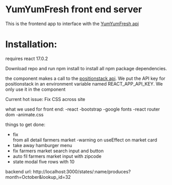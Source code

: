 # YumYumFresh front end server

This is the frontend app to interface with the [YumYumFresh api](https://github.com/YumYumFresh/YumYumBackend)

# Installation:

requires react 17.0.2

Download repo and run npm install to install all npm package dependencies.

the <geolocation> component makes a call to the [positionstack api](https://positionstack.com/). We put the API key for positionstack in an environment variable named REACT_APP_API_KEY. We only use it in the <geolocation> component

Current hot issue: Fix CSS across site

what we used for front end:
-react
-bootstrap
-google fonts
-react router dom
-animate.css

things to get done:

- fix <br> from all detail farmers market
  -warning on useEffect on market card
- take away hamburger menu
- fix farmers market search input and button
- auto fil farmers market input with zipcode
- state modal five rows with 10

backend url:
http://localhost:3000/states/:name/produces?month=October&lookup_id=32
